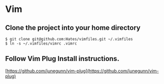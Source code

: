 # Vim

## Clone the project into your home directory

```
$ git clone git@github.com:Hates/vimfiles.git ~/.vimfiles
$ ln -s ~/.vimfiles/vimrc .vimrc
```

## Follow Vim Plug Install instructions.

[https://github.com/junegunn/vim-plug](https://github.com/junegunn/vim-plug)
